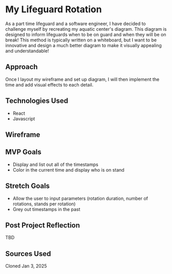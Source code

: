 # My Lifeguard Rotation

As a part time lifeguard and a software engineer, I have decided to challenge myself by recreating my aquatic center's diagram. This diagram is designed to inform lifeguards when to be on guard and when they will be on break! This method is typically written on a whiteboard, but I want to be innovative and design a much better diagram to make it visually appealing and understandable!

## Approach
Once I layout my wireframe and set up diagram, I will then implement the time and add visual effects to each detail.

## Technologies Used
- React
- Javascript

## Wireframe

## MVP Goals
- Display and list out all of the timestamps
- Color in the current time and display who is on stand

## Stretch Goals
- Allow the user to input parameters (rotation duration, number of rotations, stands per rotation)
- Grey out timestamps in the past

## Post Project Reflection
TBD

## Sources Used

Cloned Jan 3, 2025
